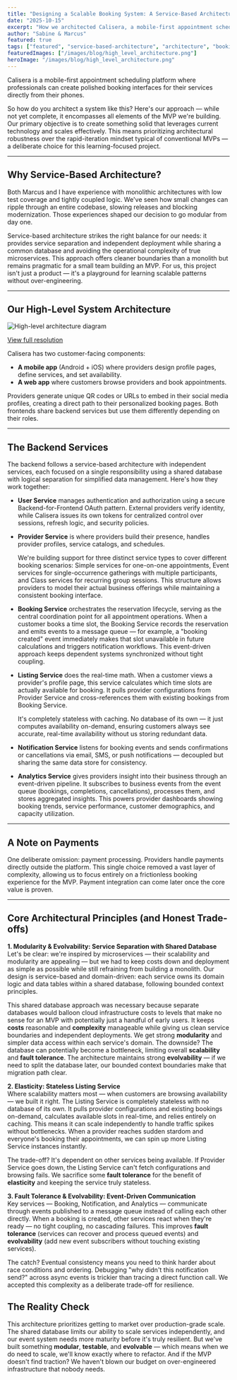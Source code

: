 ```yaml
---
title: "Designing a Scalable Booking System: A Service-Based Architecture"
date: "2025-10-15"
excerpt: "How we architected Calisera, a mobile-first appointment scheduling platform, using service-based architecture to balance scalability with the pragmatic realities of building an MVP."
author: "Sabine & Marcus"
featured: true
tags: ["featured", "service-based-architecture", "architecture", "booking-system", "mvp", "scalability"]
featuredImages: ["/images/blog/high_level_architecture.png"]
heroImage: "/images/blog/high_level_architecture.png"
---
```


Calisera is a mobile-first appointment scheduling platform where professionals can create polished booking interfaces for their services directly from their phones.

So how do you architect a system like this? Here's our approach — while not yet complete, it encompasses all elements of the MVP we're building. Our primary objective is to create something solid that leverages current technology and scales effectively. This means prioritizing architectural robustness over the rapid-iteration mindset typical of conventional MVPs — a deliberate choice for this learning-focused project.

---

## Why Service-Based Architecture?

Both Marcus and I have experience with monolithic architectures with low test coverage and tightly coupled logic. We've seen how small changes can ripple through an entire codebase, slowing releases and blocking modernization. Those experiences shaped our decision to go modular from day one.

Service-based architecture strikes the right balance for our needs: it provides service separation and independent deployment while sharing a common database and avoiding the operational complexity of true microservices. This approach offers cleaner boundaries than a monolith but remains pragmatic for a small team building an MVP. For us, this project isn't just a product — it's a playground for learning scalable patterns without over-engineering.

---

## Our High-Level System Architecture

![High-level architecture diagram](/images/blog/high_level_architecture.png)

[View full resolution](https://drive.google.com/file/d/1sqEQkl8l1K7wX3KamJ8nlrT68nuOsaaC/view?usp=sharing)

Calisera has two customer-facing components:  
- **A mobile app** (Android + iOS) where providers design profile pages, define services, and set availability.  
- **A web app** where customers browse providers and book appointments.  

Providers generate unique QR codes or URLs to embed in their social media profiles, creating a direct path to their personalized booking pages. Both frontends share backend services but use them differently depending on their roles.

---

## The Backend Services

The backend follows a service-based architecture with independent services, each focused on a single responsibility using a shared database with logical separation for simplified data management. Here's how they work together:

- **User Service** manages authentication and authorization using a secure Backend-for-Frontend OAuth pattern. External providers verify identity, while Calisera issues its own tokens for centralized control over sessions, refresh logic, and security policies.  

- **Provider Service** is where providers build their presence, handles provider profiles, service catalogs, and schedules.   

    We're building support for three distinct service types to cover different booking scenarios: Simple services for one-on-one appointments, Event services for single-occurrence gatherings with multiple participants, and Class services for recurring group sessions. This structure allows providers to model their actual business offerings while maintaining a consistent booking interface.

- **Booking Service** orchestrates the reservation lifecycle, serving as the central coordination point for all appointment operations. When a customer books a time slot, the Booking Service records the reservation and emits events to a message queue  —  for example, a "booking created" event immediately makes that slot unavailable in future calculations and triggers notification workflows. This event-driven approach keeps dependent systems synchronized without tight coupling. 

- **Listing Service** does the real-time math. When a customer views a provider's profile page, this service calculates which time slots are actually available for booking. It pulls provider configurations from Provider Service and cross-references them with existing bookings from Booking Service.

    It's completely stateless with caching. No database of its own — it just computes availability on-demand, ensuring customers always see accurate, real-time availability without us storing redundant data.

- **Notification Service** listens for booking events and sends confirmations or cancellations via email, SMS, or push notifications — decoupled but sharing the same data store for consistency.  

- **Analytics Service** gives providers insight into their business through an event-driven pipeline. It subscribes to business events from the event queue (bookings, completions, cancellations), processes them, and stores aggregated insights. This powers provider dashboards showing booking trends, service performance, customer demographics, and capacity utilization. 

---

## A Note on Payments

One deliberate omission: payment processing. Providers handle payments directly outside the platform. This single choice removed a vast layer of complexity, allowing us to focus entirely on a frictionless booking experience for the MVP. Payment integration can come later once the core value is proven.

---

## Core Architectural Principles (and Honest Trade-offs)

**1. Modularity & Evolvability: Service Separation with Shared Database**  
Let's be clear: we're inspired by microservices — their scalability and modularity are appealing — but we had to keep costs down and deployment as simple as possible while still refraining from building a monolith. Our design is service-based and domain-driven: each service owns its domain logic and data tables within a shared database, following bounded context principles.

This shared database approach was necessary because separate databases would balloon cloud infrastructure costs to levels that make no sense for an MVP with potentially just a handful of early users. It keeps **costs** reasonable and **complexity** manageable while giving us clean service boundaries and independent deployments. We get strong **modularity** and simpler data access within each service's domain. The downside? The database can potentially become a bottleneck, limiting overall **scalability** and **fault tolerance**. The architecture maintains strong **evolvability** — if we need to split the database later, our bounded context boundaries make that migration path clear.

**2. Elasticity: Stateless Listing Service**  
Where scalability matters most — when customers are browsing availability — we built it right. The Listing Service is completely stateless with no database of its own. It pulls provider configurations and existing bookings on-demand, calculates available slots in real-time, and relies entirely on caching. This means it can scale independently to handle traffic spikes without bottlenecks. When a provider reaches sudden stardom and everyone's booking their appointments, we can spin up more Listing Service instances instantly.

The trade-off? It's dependent on other services being available. If Provider Service goes down, the Listing Service can't fetch configurations and browsing fails. We sacrifice some **fault tolerance** for the benefit of **elasticity** and keeping the service truly stateless.

**3. Fault Tolerance & Evolvability: Event-Driven Communication**  
Key services — Booking, Notification, and Analytics — communicate through events published to a message queue instead of calling each other directly. When a booking is created, other services react when they're ready — no tight coupling, no cascading failures. This improves **fault tolerance** (services can recover and process queued events) and **evolvability** (add new event subscribers without touching existing services).

The catch? Eventual consistency means you need to think harder about race conditions and ordering. Debugging "why didn't this notification send?" across async events is trickier than tracing a direct function call. We accepted this complexity as a deliberate trade-off for resilience.

## The Reality Check  
This architecture prioritizes getting to market over production-grade scale. The shared database limits our ability to scale services independently, and our event system needs more maturity before it's truly resilient. But we've built something **modular**, **testable**, and **evolvable** — which means when we do need to scale, we'll know exactly where to refactor. And if the MVP doesn't find traction? We haven't blown our budget on over-engineered infrastructure that nobody needs.